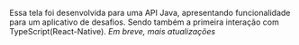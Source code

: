 Essa tela foi desenvolvida para uma API Java, apresentando funcionalidade para um aplicativo de desafios. Sendo também a primeira interação com TypeScript(React-Native).
_*Em breve, mais atualizações*_

